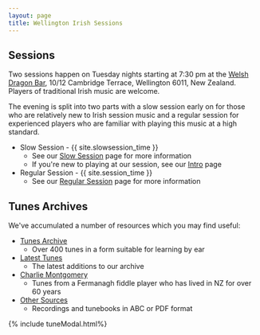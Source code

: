 ```yaml
---
layout: page
title: Wellington Irish Sessions
---
```

## Sessions

Two sessions happen on Tuesday nights starting at 7:30 pm at the <a href="/dragon/">Welsh Dragon Bar</a>, 10/12 Cambridge Terrace, Wellington 6011, New Zealand. Players of traditional Irish music are welcome. 

The evening is split into two parts with a slow session early on for those who are relatively new to Irish session music and a regular session for experienced players who are familiar with playing this music at a high standard.

 * Slow Session - {{ site.slowsession_time }}
    * See our <a href="/slowsession/">Slow Session</a> page for more information
    * If you're new to playing at our session, see our <a href="/intro-to-slowsession">Intro</a> page
 * Regular Session - {{ site.session_time }}
    * See our <a href="/regularsession/">Regular Session</a> page for more information

## Tunes Archives

We've accumulated a number of resources which you may find useful:

 * <a href="/tunes_archive/">Tunes Archive</a>
    * Over 400 tunes in a form suitable for learning by ear 
 * <a href="/latest/">Latest Tunes</a>
    * The latest additions to our archive
 * <a href="/charlie_montgomery/">Charlie Montgomery</a>
    * Tunes from a Fermanagh fiddle player who has lived in NZ for over 60 years
 * <a href="/other_sources/">Other Sources</a>
    * Recordings and tunebooks in ABC or PDF format

{% include tuneModal.html%}

<script>
$(document).ready(function() {
    audioPlayer.innerHTML = createAudioPlayer();
});
</script>
